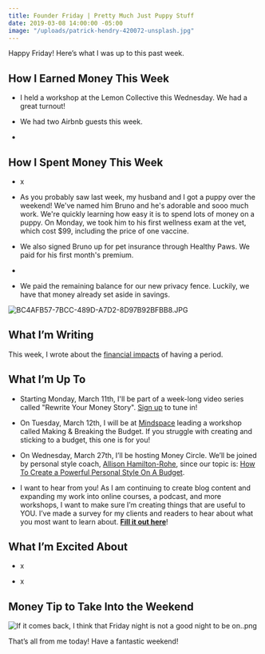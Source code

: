 ```yaml
---
title: Founder Friday | Pretty Much Just Puppy Stuff
date: 2019-03-08 14:00:00 -05:00
image: "/uploads/patrick-hendry-420072-unsplash.jpg"
---
```


Happy Friday! Here’s what I was up to this past week.

## **How I Earned Money This Week**

* I held a workshop at the Lemon Collective this Wednesday. We had a great turnout!

* We had two Airbnb guests this week.

* 

## **How I Spent Money This Week**

* x

* As you probably saw last week, my husband and I got a puppy over the weekend! We've named him Bruno and he's adorable and sooo much work. We're quickly learning how easy it is to spend lots of money on a puppy. On Monday, we took him to his first wellness exam at the vet, which cost $99, including the price of one vaccine. 

* We also signed Bruno up for pet insurance through Healthy Paws. We paid for his first month's premium.

* 

* We paid the remaining balance for our new privacy fence. Luckily, we have that money already set aside in savings.

![BC4AFB57-7BCC-489D-A7D2-8D97B92BFBB8.JPG](/uploads/BC4AFB57-7BCC-489D-A7D2-8D97B92BFBB8.JPG)

## **What I’m Writing**

This week, I wrote about the [financial impacts](https://www.maggiegermano.com/blog/the-economics-of-menstruation/) of having a period.

## **What I’m Up To**

* Starting Monday, March 11th, I'll be part of a week-long video series called "Rewrite Your Money Story". [Sign up](https://rewriteyourmoneystory.com/#MaggieGermano) to tune in!

* On Tuesday, March 12th, I will be at [Mindspace](https://www.eventbrite.com/e/making-breaking-the-budget-tickets-55047193638) leading a workshop called Making & Breaking the Budget. If you struggle with creating and sticking to a budget, this one is for you!

* On Wednesday, March 27th, I’ll be hosting Money Circle. We’ll be joined by personal style coach, [Allison Hamilton-Rohe](https://dailyoutfit.com/), since our topic is: [How To Create a Powerful Personal Style On A Budget](https://www.eventbrite.com/e/money-circle-how-to-create-a-powerful-personal-style-on-a-budget-tickets-54939672038).

* I want to hear from you! As I am continuing to create blog content and expanding my work into online courses, a podcast, and more workshops, I want to make sure I’m creating things that are useful to YOU. I’ve made a survey for my clients and readers to hear about what you most want to learn about. **[Fill it out here](https://docs.google.com/forms/d/e/1FAIpQLSedjARbOmwC3_EomplCDDmNze_ZVLHwymIhqJbNcNqvM6gWVg/viewform?usp=sf_link)**!

## **What I’m Excited About**

* x

* x

## **Money Tip to Take Into the Weekend**

![If it comes back, I think that Friday night is not a good night to be on..png](/uploads/If%20it%20comes%20back,%20I%20think%20that%20Friday%20night%20is%20not%20a%20good%20night%20to%20be%20on..png)

That’s all from me today! Have a fantastic weekend!